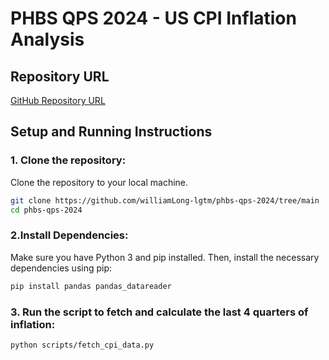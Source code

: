 

# PHBS QPS 2024 - US CPI Inflation Analysis

## Repository URL
[GitHub Repository URL](https://github.com/williamLong-lgtm/phbs-qps-2024/blob/main)

## Setup and Running Instructions

### 1. Clone the repository:
Clone the repository to your local machine.

```bash
git clone https://github.com/williamLong-lgtm/phbs-qps-2024/tree/main
cd phbs-qps-2024
```

### 2.Install Dependencies:
Make sure you have Python 3 and pip installed. Then, install the necessary dependencies using pip:
```bash
pip install pandas pandas_datareader
```

### 3. Run the script to fetch and calculate the last 4 quarters of inflation:
```bash
python scripts/fetch_cpi_data.py
```